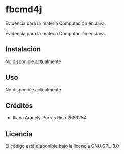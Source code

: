 # fbcmd4j
Evidencia para la materia Computación  en Java.

Evidencia para la materia Computación en Java.

## Instalación
No disponible actualmente

## Uso
No disponible actualmente

## Créditos
- Iliana Aracely Porras Rico 2686254

## Licencia
El código está disponible bajo la licencia GNU GPL-3.0
